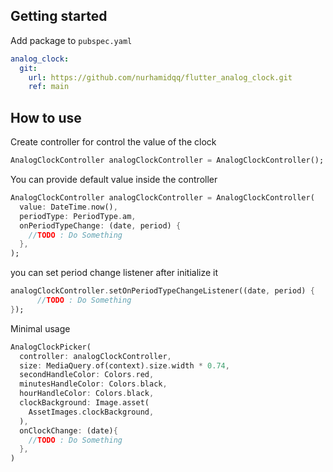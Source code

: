 ## Getting started

Add package to `pubspec.yaml`

```yaml
analog_clock:
  git:
    url: https://github.com/nurhamidqq/flutter_analog_clock.git
    ref: main
```

## How to use

Create controller for control the value of the clock

```dart
AnalogClockController analogClockController = AnalogClockController();
```

You can provide default value inside the controller

```dart
AnalogClockController analogClockController = AnalogClockController(
  value: DateTime.now(),
  periodType: PeriodType.am,
  onPeriodTypeChange: (date, period) {
    //TODO : Do Something
  },
);
```

you can set period change listener after initialize it

```dart
analogClockController.setOnPeriodTypeChangeListener((date, period) {
      //TODO : Do Something
});
```

Minimal usage

```dart
AnalogClockPicker(
  controller: analogClockController,
  size: MediaQuery.of(context).size.width * 0.74,
  secondHandleColor: Colors.red,
  minutesHandleColor: Colors.black,
  hourHandleColor: Colors.black,
  clockBackground: Image.asset(
    AssetImages.clockBackground,
  ),
  onClockChange: (date){
    //TODO : Do Something
  },
)
```
